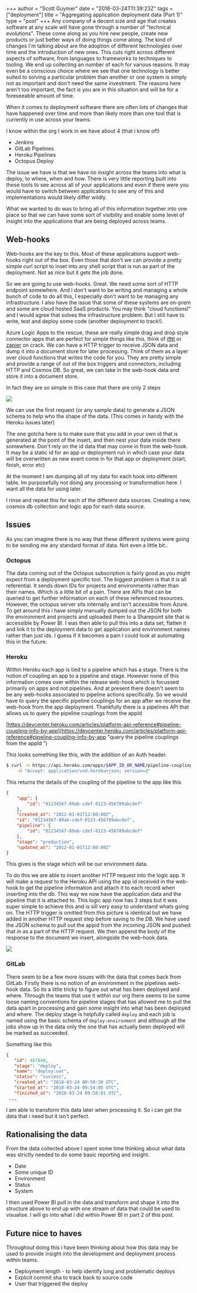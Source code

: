 +++
author = "Scott Guymer"
date = "2018-03-24T11:39:23Z"
tags = ["deployment"]
title = "Aggregating application deployment data (Part 1)"
type = "post"
+++
Any company of a decent size and age that creates software at any scale will have gone through a number of "technical evolutions". These come along as you hire new people, create new products or just better ways of doing things come along. The kind of changes I'm talking about are the adoption of different technologies over time and the introduction of new ones. This cuts right across different aspects of software, from languages to frameworks to techniques to tooling. We end up collecting an number of each for various reasons. It may even be a conscious choice where we see that one technology is better suited to solving a particular problem than another or one system is simply not as important and don't need the same investment. The reasons here aren't too important, the fact is you are in this situation and will be for a foreseeable amount of time.

When it comes to deployment software there are often lots of changes that have happened over time and more than likely more than one tool that is currently in use across your teams.

I know within the org I work in we have about 4 (that i know of!)

* Jenkins
* GitLab Pipelines
* Heroku Pipelines
* Octopus Deploy

The issue we have is that we have no insight across the teams into what is deploy, to where, when and how. There is very little reporting built into these tools to see across all of your applications and even if there were you would have to switch between applications to see any of this and implementations would likely differ wildly.

What we wanted to do was to bring all of this information together into one place so that we can have some sort of visibility and enable some level of insight into the applications that are being deployed across teams.

## Web-hooks

Web-hooks are the key to this. Most of these applications support web-hooks right out of the box. Even those that don't we can provide a pretty simple curl script to inset into any shell script that is run as part of the deployment. Not as nice but it gets the job done.

So we are going to use web-hooks. Great. We need some sort of HTTP endpoint somewhere. And I don't want to be writing and managing a whole bunch of code to do all this, I especially don't want to be managing any infrastructure. I also have the issue that some of these systems are on-prem and some are cloud hosted SaaS products. You may think "cloud functions!" and I would agree that solves the infrastructure problem. But I still have to write, test and deploy some code (another deployment to track!).

Azure Logic Apps to the rescue, these are really simple drag and drop style connector apps that are perfect for simple things like this, think of [ifttt](https://ifttt.com/ "ifttt") or [zapier](https://zapier.com "zapier") on crack. We can have a HTTP trigger to receive JSON data and dump it into a document store for later processing. Think of them as a layer over cloud functions that writes the code for you. They are pretty simple and provide a range of out of the box triggers and  connectors, including HTTP and Cosmos DB. So great, we can take in the web-hook data and store it into a document store.

In fact they are so simple in this case that there are only 2 steps

![](/uploads/2018/03/24/logic_app.png)

We can use the first request (or any sample data) to generate a JSON schema to help who the shape of the data. (This comes in handy with the Heroku issues later)

The one gotcha here is to make sure that you add in your own id that is generated at the point of the insert, and then nest your data inside there somewhere. Don't rely on the id data that may come in from the web-hook. It may be a static id for an app or deployment run in which case your data will be overwritten as new event come in for that app or deployment (start, finish, error etc)

At the moment I am dumping all of my data for each hook into different table. Im purposefully not doing any processing or transformation here. I want all the data for using later.

I rinse and repeat this for each of the different data sources. Creating a new, cosmos db collection and logic app for each data source.

## Issues

As you can imagine there is no way that these different systems were going to be sending me any standard format of data. Not even a little bit..

### Octopus

The data coming out of the Octopus subscription is fairly good as you might expect from a deployment specific tool. The biggest problem is that it is all referential. It sends down IDs for projects and environments rather than their names. Which is a little bit of a pain. There are APIs that can be queried to get further information on each of these referenced resources. However, the octopus server sits internally and isn't accessible from Azure. To get around this i have simply manually dumped out the JSON for both the environment and projects and uploaded them to a Sharepoint site that is accessible by Power BI. I was then able to pull this into a data set, flatten it and link it to the deployment data to get application and environment names rather than just ids. I guess if it becomes a pain I could look at automating this in the future.

### Heroku

Within Heroku each app is tied to a pipeline which has a stage. There is the notion of coupling an app to a pipeline and stage. However none of this information comes over within the release web-hook which is focussed primarily on apps and not pipelines. And at present there doesn't seem to be any web-hooks associated to pipeline actions specifically. So we would have to query the specific pipeline couplings for an app after we receive the web-hook from the app deployment. Thankfully there is a pipelines API that allows us to query the pipeline couplings from the appId

[https://devcenter.heroku.com/articles/platform-api-reference#pipeline-coupling-info-by-app](https://devcenter.heroku.com/articles/platform-api-reference#pipeline-coupling-info-by-app "query the pipeline couplings from the appId ")

This looks something like this, with the addition of an Auth header.
```bash
$ curl -n https://api.heroku.com/apps/$APP_ID_OR_NAME/pipeline-couplings \
	-H "Accept: application/vnd.heroku+json; version=3"
```
This returns the details of the coupling of the pipeline to the app like this
```json
{
	"app": {
		"id": "01234567-89ab-cdef-0123-456789abcdef"
	},
 	"created_at": "2012-01-01T12:00:00Z",
 	"id": "01234567-89ab-cdef-0123-456789abcdef",
 	"pipeline": {
  		"id": "01234567-89ab-cdef-0123-456789abcdef"
    },
 	"stage": "production",
 	"updated_at": "2012-01-01T12:00:00Z"
}
```
This gives is the stage which will be our environment data.

To do this we are able to insert another HTTP request into the logic app. It will make a request to the Heroku API using the app id received in the web-hook to get the pipeline information and attach it to each record when inserting into the db. This way we now have the application data and the pipeline that it is attached to. This logic app now has 3 steps but it was super simple to achieve this and is sill very easy to understand whats going on. The HTTP trigger is omitted from this picture is identical but we have added in another HTTP request step before saving to the DB. We have used the JSON schema to pull out the appid from the incoming JSON and pushed that in as a part of the HTTP request. We then append the body of the response to the document we insert, alongside the web-hook data.

![](/uploads/2018/03/24/heroku_logic_app.png)

### GitLab

There seem to be a few more issues with the data that comes back from GitLab. Firstly there is no notion of an environment in the pipelines web-hook data. So its a little tricky to figure out what has been deployed and where. Through the teams that use it within our org there seems to be some loose naming conventions for pipeline stages that has allowed me to pull the data apart in processing and gain some insight into what has been deployed and where. The deploy stage is helpfully called `deploy` and each job is named using the basic schema of `deploy:environment` and although all the jobs show up in the data only the one that has actually been deployed will be marked as succeeded.

Something like this 
```json
{
   "id": 467840,
   "stage": "deploy",
   "name": "deploy:uat",
   "status": "success",
   "created_at": "2018-03-24 09:50:30 UTC",
   "started_at": "2018-03-24 09:54:05 UTC",
   "finished_at": "2018-03-24 09:58:01 UTC",
 ...
```
I am able to transform this data later when processing it. So i can get the data that i need but it isn't perfect.

## Rationalising the data

From the data collected above I spent some time thinking about what data was strictly needed to do some basic reporting and insight.

* Date
* Some unique ID
* Environment
* Status
* System

I then used Power BI pull in the data and transform and shape it into the structure above to end up with one stream of data that could be used to visualise. I will go into what i did within Power BI in part 2 of this post.

## Future nice to haves

Throughout doing this i have been thinking about how this data may be used to provide insight into the development and deployment process within teams.

* Deployment length - to help identify long and problematic deploys
* Explicit commit sha to track back to source code
* User that triggered the deploy